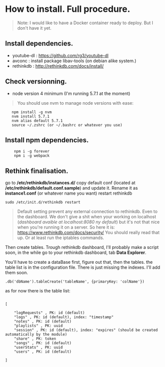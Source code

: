 # How to install. Full procedure.

> Note: I would like to have a Docker container ready to deploy. But I don't have it yet. 

## Install dependencies.
 * youtube-dl : https://github.com/rg3/youtube-dl
 * avconc : install package libav-tools (on debian alike system.)
 * rethinkdb : http://rethinkdb.com/docs/install/

## Check versionning.
 * node version 4 minimum (I'm running 5.7.1 at the moment)
 > You should use nvm to manage node versions with ease: 
 ```
    npm install -g nvm
    nvm install 5.7.1
    nvm alias default 5.7.1
    source ~/.zshrc (or ~/.bashrc or whatever you use)
 ```

## Install npm dependencies.
```
    npm i -g forever
    npm i -g webpack
```

## Rethink finalisation. 

go to  **/etc/rethinkdb/instances.d/**
copy default conf (located at **/etc/rethinkdb/default.conf.sample**) and update it. 
Rename it as **instance1.conf** (or whatever name you want)
restart rethinkdb 
```
sudo /etc/init.d/rethinkdb restart
```
> Default setting prevent any external connection to rethinkdb. Even to the dashboard. We don't give a shit when your working on localhost (_dashboard avaible at localhost:8080 ny default_) but it's not that nice when you're running it on a server. So here it is: https://www.rethinkdb.com/docs/security/ 
You should really read that up. Or at least run the iptables commands.

Then create tables. Trough rethinkdb dashboard, I'll probably make a script soon, in the while go to your rethinkdb dashboard, tab **Data Explorer**. 

You'll have to create a dataBase first, figure out that, then the tables.
the table list is in the configuration file. There is just missing the indexes. I'll add them soon.
```
.db('dbName').tableCreate('tableName', {primaryKey: 'colName'})

```
as for now there is the table list: 
```

[

    "logRequests" , PK: id (default)
    "logs" , PK: id (default), index: "timestamp"
    "notes" , PK: id (default)
    "playlists" , PK: uuid
    "session" , PK: id (default), index: "expires" (should be created automatically by the module)
    "share" , PK: token
    "songs" , PK: id (default)
    "userStats" , PK: uuid 
    "users" , PK: id (default)

]
```